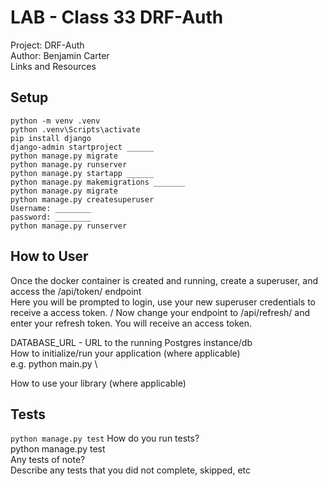 # LAB - Class 33 DRF-Auth
Project: DRF-Auth \
Author: Benjamin Carter \
Links and Resources

## Setup
```
python -m venv .venv 
python .venv\Scripts\activate
pip install django
django-admin startproject ______
python manage.py migrate
python manage.py runserver
python manage.py startapp ______
python manage.py makemigrations _______
python manage.py migrate
python manage.py createsuperuser
Username: ________
password: ________
python manage.py runserver
```

## How to User
Once the docker container is created and running, create a superuser, and access the /api/token/ endpoint \
Here you will be prompted to login, use your new superuser credentials to receive a access token. /
Now change your endpoint to /api/refresh/ and enter your refresh token. You will receive an access token.


DATABASE_URL - URL to the running Postgres instance/db \
How to initialize/run your application (where applicable) \
e.g. python main.py \

How to use your library (where applicable)
## Tests 
`python manage.py test`
How do you run tests? \
python manage.py test \
Any tests of note? \
Describe any tests that you did not complete, skipped, etc